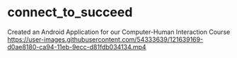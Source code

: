 # connect_to_succeed
Created an Android Application for our Computer-Human Interaction Course
https://user-images.githubusercontent.com/54333639/121639169-d0ae8180-ca94-11eb-9ecc-d81fdb034134.mp4

